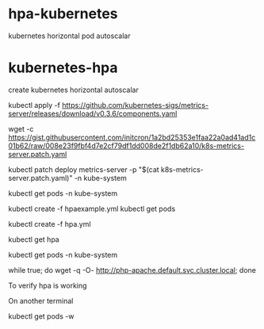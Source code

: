 # hpa-kubernetes
kubernetes horizontal pod autoscalar

# kubernetes-hpa
create kubernetes horizontal autoscalar

kubectl apply -f https://github.com/kubernetes-sigs/metrics-server/releases/download/v0.3.6/components.yaml

wget -c https://gist.githubusercontent.com/initcron/1a2bd25353e1faa22a0ad41ad1c01b62/raw/008e23f9fbf4d7e2cf79df1dd008de2f1db62a10/k8s-metrics-server.patch.yaml

kubectl patch deploy metrics-server -p "$(cat k8s-metrics-server.patch.yaml)" -n kube-system


kubectl get pods -n kube-system


kubectl create -f hpaexample.yml  kubectl get pods 


 kubectl create -f hpa.yml 
 
 
 kubectl get hpa
 
 
kubectl get pods -n kube-system


while true; do wget -q -O- http://php-apache.default.svc.cluster.local; done




To verify hpa is working


On another terminal 


kubectl get pods -w




